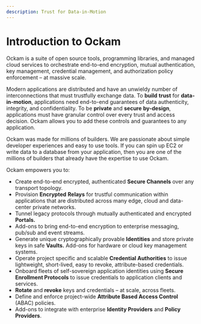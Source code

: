 ```yaml
---
description: Trust for Data-in-Motion
---
```


# Introduction to Ockam

Ockam is a suite of open source tools, programming libraries, and managed cloud services to orchestrate end-to-end encryption, mutual authentication, key management, credential management, and authorization policy enforcement – at massive scale.

Modern applications are distributed and have an unwieldy number of interconnections that must trustfully exchange data. To **build** **trust** for **data-in-motion**, applications need end-to-end guarantees of data authenticity, integrity, and confidentiality. To be **private** and **secure** **by-design**, applications must have granular control over every trust and access decision. Ockam allows you to add these controls and guarantees to any application.

Ockam was made for millions of builders. We are passionate about simple developer experiences and easy to use tools. If you can spin up EC2 or write data to a database from your application, then you are one of the millions of builders that already have the expertise to use Ockam.&#x20;

Ockam empowers you to:

* Create end-to-end encrypted, authenticated **Secure Channels** over any transport topology.
* Provision **Encrypted** **Relays** for trustful communication within applications that are distributed across many edge, cloud and data-center private networks.
* Tunnel legacy protocols through mutually authenticated and encrypted **Portals.**
* Add-ons to bring end-to-end encryption to enterprise messaging, pub/sub and event streams.
* Generate unique cryptographically provable **Identities** and store private keys in safe **Vaults.** Add-ons for hardware or cloud key management systems.
* Operate project specific and scalable **Credential Authorities** to issue lightweight, short-lived, easy to revoke, attribute-based credentials.
* Onboard fleets of self-sovereign application identities using **Secure Enrollment Protocols** to issue credentials to application clients and services.
* **Rotate** and **revoke** keys and credentials – at scale, across fleets.
* Define and enforce project-wide **Attribute Based Access Control** (ABAC) policies.
* Add-ons to integrate with enterprise **Identity Providers** and **Policy Providers**.
